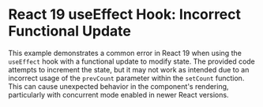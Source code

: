 # React 19 useEffect Hook: Incorrect Functional Update

This example demonstrates a common error in React 19 when using the `useEffect` hook with a functional update to modify state.  The provided code attempts to increment the state, but it may not work as intended due to an incorrect usage of the `prevCount` parameter within the `setCount` function. This can cause unexpected behavior in the component's rendering, particularly with concurrent mode enabled in newer React versions.